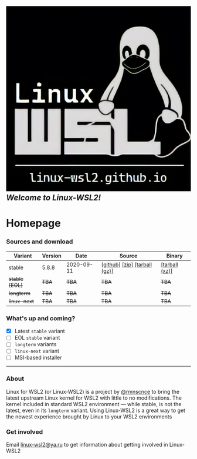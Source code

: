 ![avatar](images/image.png)
*Welcome to Linux-WSL2!*
---
# Homepage
### Sources and download 

Variant | Version | Date | Source | Binary
--------|---------|------|--------|--------------------
stable | 5.8.8 | 2020-09-11 | [[github]](https://github.com/rmnscnce/linux-wsl2/tree/linux-5.8.y) [[zip]](https://github.com/rmnscnce/linux-wsl2/archive/v5.8.8.zip) [[tarball (gz)]](https://github.com/rmnscnce/linux-wsl2/archive/v5.8.8.tar.gz) | [[tarball (xz)]](https://github.com/rmnscnce/linux-wsl2/releases/download/v5.8.8/linux-wsl2_5.8.8.tar.xz)
~~stable [EOL]~~ | ~~TBA~~ | ~~TBA~~ | ~~TBA~~ | ~~TBA~~
~~longterm~~ | ~~TBA~~ | ~~TBA~~ | ~~TBA~~ | ~~TBA~~
~~linux-next~~ | ~~TBA~~ | ~~TBA~~ | ~~TBA~~ | ~~TBA~~

### What's up and coming?
- [x] Latest `stable` variant
- [ ] EOL `stable` variant
- [ ] `longterm` variants
- [ ] `linux-next` variant
- [ ] MSI-based installer

---
### About
Linux for WSL2 (or Linux-WSL2) is a project by [@rmnscnce](https://www.github.com/rmnscnce) to bring the latest upstream Linux kernel for WSL2 with little to no modifications. The kernel included in standard WSL2 environment — while stable, is not the latest, even in its `longterm` variant. Using Linux-WSL2 is a great way to get the newest experience brought by Linux to your WSL2 environments

### Get involved
Email linux-wsl2@ya.ru to get information about getting involved in Linux-WSL2
